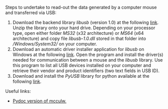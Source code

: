 Steps to undertake to read-out the data generated by a computer mouse and transferred via USB:
<ol>
  <li> Download the backend library <i>libusb</i> (version 1.0) at the following <a href="https://sourceforge.net/projects/libusb/files/">link</a>. Unzip the library onto your hard drive. Depending on your processor type, open either folder <i>MS32</i> (x32 architecture) or <i>MS64</i> (x64 architecture) and copy file <i>libusb-1.0.dll</i> stored in that folder into <i>/Windows/System32/</i> on your computer.
  <li> Download an automatic driver installer application for <i>libusb</i> on Windows at the following <a href="http://zadig.akeo.ie/">link</a>. Open the program and install the driver(s) needed for communication between a mouse and the <i>libusb</i> library. Use this program to list all USB devices installed on your computer and retrieve their vendor and product identifiers (two text fields in USB ID).
  <li> Download and install the <i>PyUSB</i> library for python available at the following <a href="https://github.com/walac/pyusb/blob/master/docs/tutorial.rst">link</a>.
</ol>

Useful links:

<ul>
  <li><a href="https://www.pydoc.io/pypi/mcculw-0.9.3/">Pydoc version of mcculw.</a>
</ul>
